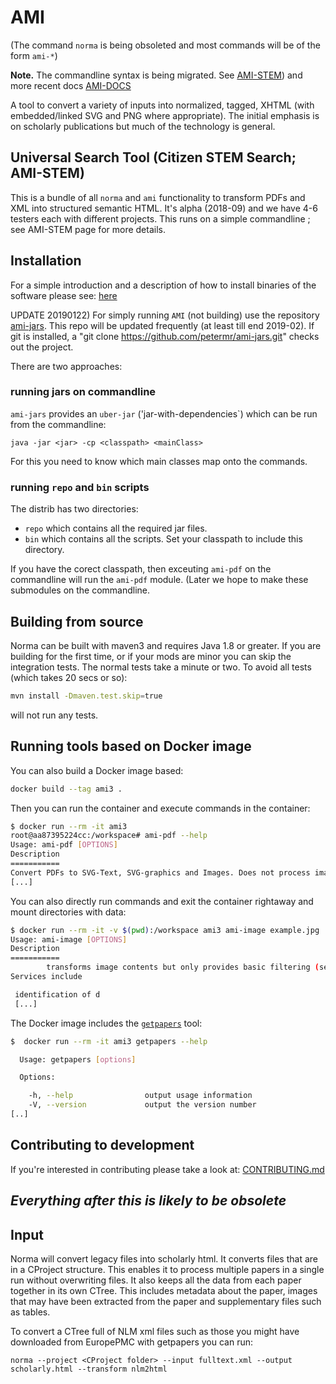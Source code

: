 # AMI

(The command `norma` is being obsoleted and most commands will be of the form `ami-*`)

**Note.** The commandline syntax is being migrated. See [AMI-STEM](./AMI-STEM.md)) and more recent docs [AMI-DOCS](./ami-docs/AMI.md)

A tool to convert a variety of inputs into normalized, tagged, XHTML (with embedded/linked SVG and PNG where
appropriate). The initial emphasis is on scholarly publications but much of the technology is general.

## Universal Search Tool (Citizen STEM Search; AMI-STEM)

This is a bundle of all `norma` and `ami` functionality to transform PDFs and XML into structured semantic HTML. It's alpha (2018-09) and we have 4-6 testers each with different projects. This runs on a simple commandline ; see AMI-STEM page for more details.

## Installation

For a simple introduction and a description of how to install binaries of the software please see: [here](http://contentmine.github.io)

UPDATE 20190122)
For simply running `AMI` (not building) use the repository [ami-jars](http://github.com/petermr/ami-jars). This repo will be updated frequently (at least till end 2019-02). If git is installed, a "git clone https://github.com/petermr/ami-jars.git" checks out the project.

There are two approaches:

### running jars on commandline

`ami-jars` provides an `uber-jar` ('jar-with-dependencies`) which can be run from the commandline:

```
java -jar <jar> -cp <classpath> <mainClass>
```

For this you need to know which main classes map onto the commands. 

### running `repo` and `bin` scripts

The distrib has two directories:

 * `repo` which contains all the required jar files. 
 * `bin` which contains all the scripts. Set your classpath to include this directory.

If you have the corect classpath, then exceuting `ami-pdf` on the commandline will run  the `ami-pdf` module. (Later we hope to make these submodules on the commandline.

## Building from source

Norma can be built with maven3 and requires Java 1.8 or greater. If you are building for the first time, or if your mods are minor you can skip the integration tests. The normal tests take a minute or two. To avoid all tests (which takes 20 secs or so):

```bash
mvn install -Dmaven.test.skip=true
```

will not run any tests.

## Running tools based on Docker image

You can also build a Docker image based:

```bash
docker build --tag ami3 .
```

Then you can run the container and execute commands in the container:

```bash
$ docker run --rm -it ami3
root@aa87395224cc:/workspace# ami-pdf --help
Usage: ami-pdf [OPTIONS]
Description
===========
Convert PDFs to SVG-Text, SVG-graphics and Images. Does not process images,
[...]
```

You can also directly run commands and exit the container rightaway and mount directories with data:

```bash
$ docker run --rm -it -v $(pwd):/workspace ami3 ami-image example.jpg
Usage: ami-image [OPTIONS]
Description
===========
        transforms image contents but only provides basic filtering (see ami-filter).
Services include

 identification of d
 [...]
```

The Docker image includes the [`getpapers`](https://www.npmjs.com/package/getpapers) tool:

```bash
$  docker run --rm -it ami3 getpapers --help

  Usage: getpapers [options]

  Options:

    -h, --help                output usage information
    -V, --version             output the version number
[..]
```

## Contributing to development

If you're interested in contributing please take a look at: [CONTRIBUTING.md](CONTRIBUTING.md)

## *Everything after this is likely to be obsolete* 

## Input

Norma will convert legacy files into scholarly html. It converts files that are in a CProject structure. This enables it
to process multiple papers in a single run without overwriting files. It also keeps all the data from each paper together
in its own CTree. This includes metadata about the paper, images that may have been extracted from the paper and
supplementary files such as tables.

To convert a CTree full of NLM xml files such as those you might have downloaded from EuropePMC with getpapers you can run:
  ```
  norma --project <CProject folder> --input fulltext.xml --output scholarly.html --transform nlm2html
  ```

